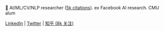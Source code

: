 🔭 AI/ML/CV/NLP researcher ([5k citations](https://scholar.google.com/citations?user=2yAMJ1YAAAAJ&hl=en)). ex Facebook AI research. CMU alum

[LinkedIn](https://www.linkedin.com/in/heyihui/) | [Twitter](https://twitter.com/he_yi_hui) | [知乎 (8k 关注)](https://www.zhihu.com/people/rex686568)
